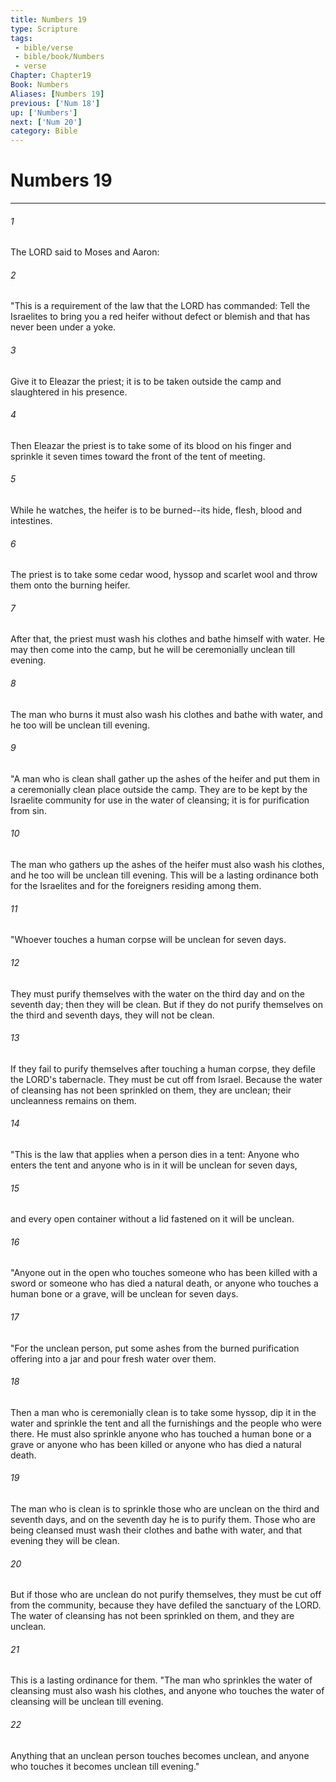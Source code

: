 ```yaml
---
title: Numbers 19
type: Scripture
tags:
 - bible/verse
 - bible/book/Numbers
 - verse
Chapter: Chapter19
Book: Numbers
Aliases: [Numbers 19]
previous: ['Num 18']
up: ['Numbers']
next: ['Num 20']
category: Bible
---
```

# Numbers 19

***


###### 1 
The LORD said to Moses and Aaron: 

###### 2 
"This is a requirement of the law that the LORD has commanded: Tell the Israelites to bring you a red heifer without defect or blemish and that has never been under a yoke. 

###### 3 
Give it to Eleazar the priest; it is to be taken outside the camp and slaughtered in his presence. 

###### 4 
Then Eleazar the priest is to take some of its blood on his finger and sprinkle it seven times toward the front of the tent of meeting. 

###### 5 
While he watches, the heifer is to be burned--its hide, flesh, blood and intestines. 

###### 6 
The priest is to take some cedar wood, hyssop and scarlet wool and throw them onto the burning heifer. 

###### 7 
After that, the priest must wash his clothes and bathe himself with water. He may then come into the camp, but he will be ceremonially unclean till evening. 

###### 8 
The man who burns it must also wash his clothes and bathe with water, and he too will be unclean till evening. 

###### 9 
"A man who is clean shall gather up the ashes of the heifer and put them in a ceremonially clean place outside the camp. They are to be kept by the Israelite community for use in the water of cleansing; it is for purification from sin. 

###### 10 
The man who gathers up the ashes of the heifer must also wash his clothes, and he too will be unclean till evening. This will be a lasting ordinance both for the Israelites and for the foreigners residing among them. 

###### 11 
"Whoever touches a human corpse will be unclean for seven days. 

###### 12 
They must purify themselves with the water on the third day and on the seventh day; then they will be clean. But if they do not purify themselves on the third and seventh days, they will not be clean. 

###### 13 
If they fail to purify themselves after touching a human corpse, they defile the LORD's tabernacle. They must be cut off from Israel. Because the water of cleansing has not been sprinkled on them, they are unclean; their uncleanness remains on them. 

###### 14 
"This is the law that applies when a person dies in a tent: Anyone who enters the tent and anyone who is in it will be unclean for seven days, 

###### 15 
and every open container without a lid fastened on it will be unclean. 

###### 16 
"Anyone out in the open who touches someone who has been killed with a sword or someone who has died a natural death, or anyone who touches a human bone or a grave, will be unclean for seven days. 

###### 17 
"For the unclean person, put some ashes from the burned purification offering into a jar and pour fresh water over them. 

###### 18 
Then a man who is ceremonially clean is to take some hyssop, dip it in the water and sprinkle the tent and all the furnishings and the people who were there. He must also sprinkle anyone who has touched a human bone or a grave or anyone who has been killed or anyone who has died a natural death. 

###### 19 
The man who is clean is to sprinkle those who are unclean on the third and seventh days, and on the seventh day he is to purify them. Those who are being cleansed must wash their clothes and bathe with water, and that evening they will be clean. 

###### 20 
But if those who are unclean do not purify themselves, they must be cut off from the community, because they have defiled the sanctuary of the LORD. The water of cleansing has not been sprinkled on them, and they are unclean. 

###### 21 
This is a lasting ordinance for them. "The man who sprinkles the water of cleansing must also wash his clothes, and anyone who touches the water of cleansing will be unclean till evening. 

###### 22 
Anything that an unclean person touches becomes unclean, and anyone who touches it becomes unclean till evening." 
